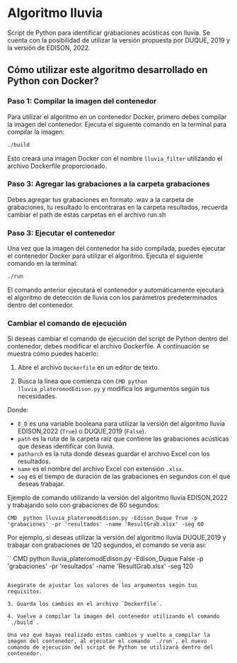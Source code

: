 # Algoritmo lluvia

Script de Python para identificar grabaciones acústicas con lluvia. Se cuenta con la posibilidad de utilizar la versión propuesta por DUQUE, 2019 y la versión de EDISON, 2022.

## Cómo utilizar este algoritmo desarrollado en Python con Docker?

### Paso 1: Compilar la imagen del contenedor

Para utilizar el algoritmo en un contenedor Docker, primero debes compilar la imagen del contenedor. Ejecuta el siguiente comando en la terminal para compilar la imagen:

```bash
./build
```

Esto creará una imagen Docker con el nombre `lluvia_filter` utilizando el archivo Dockerfile proporcionado.

### Paso 3: Agregar las grabaciones a la carpeta grabaciones

Debes agregar tus grabaciones en formato .wav a la carpeta de grabaciones, tu resultado lo encontraras en la carpeta resultados, recuerda cambiar el path de estas carpetas en el archivo run.sh
### Paso 3: Ejecutar el contenedor

Una vez que la imagen del contenedor ha sido compilada, puedes ejecutar el contenedor Docker para utilizar el algoritmo. Ejecuta el siguiente comando en la terminal:

```bash
./run
```

El comando anterior ejecutará el contenedor y automáticamente ejecutará el algoritmo de detección de lluvia con los parámetros predeterminados dentro del contenedor.

### Cambiar el comando de ejecución

Si deseas cambiar el comando de ejecución del script de Python dentro del contenedor, debes modificar el archivo Dockerfile. A continuación se muestra cómo puedes hacerlo:

1. Abre el archivo `Dockerfile` en un editor de texto.

2. Busca la línea que comienza con `CMD python lluvia_plateromodEdison.py` y modifica los argumentos según tus necesidades.

Donde:
- `E_D` es una variable booleana para utilizar la versión del algoritmo lluvia EDISON,2022 (`True`) o DUQUE,2019 (`False`).
- `path` es la ruta de la carpeta raíz que contiene las grabaciones acústicas que deseas identificar con lluvia.
- `patharch` es la ruta donde deseas guardar el archivo Excel con los resultados.
- `name` es el nombre del archivo Excel con extensión `.xlsx`.
- `seg` es el tiempo de duración de las grabaciones en segundos con el que deseas trabajar.

Ejemplo de comando utilizando la versión del algoritmo lluvia EDISON,2022 y trabajando solo con grabaciones de 60 segundos:

```
CMD  python lluvia_plateromodEdison.py -Edison_Duque True -p 'grabaciones' -pr 'resultados' -name 'ResultGrab.xlsx' -seg 60
```

Por ejemplo, si deseas utilizar la versión del algoritmo lluvia DUQUE,2019 y trabajar con grabaciones de 120 segundos, el comando se vería así:

``
CMD python lluvia_plateromodEdison.py -Edison_Duque False -p 'grabaciones' -pr 'resultados' -name 'ResultGrab.xlsx' -seg 120
```

Asegúrate de ajustar los valores de los argumentos según tus requisitos.

3. Guarda los cambios en el archivo `Dockerfile`.

4. Vuelve a compilar la imagen del contenedor utilizando el comando `./build`.

Una vez que hayas realizado estos cambios y vuelto a compilar la imagen del contenedor, al ejecutar el comando `./run`, el nuevo comando de ejecución del script de Python se utilizará dentro del contenedor.

